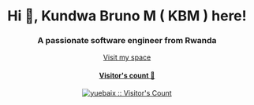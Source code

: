 <h1 align="center">Hi 👋, Kundwa Bruno M ( KBM ) here!</h1>
<h3 align="center">A passionate software engineer from Rwanda</h3>
<p align="center"><a href="https://www.itskbm.com/" target="_blank" align="center">Visit my space</h3></p>


<h4 align="center">Visitor's count 👀</h4>
<p align="center"><img src="https://profile-counter.glitch.me/{KundwaBruno}/count.svg" alt="yuebaix :: Visitor's Count" /></p>
<br/>
